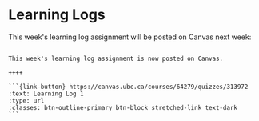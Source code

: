 # Learning Logs

This week's learning log assignment will be posted on Canvas next week:

````{panels}

This week's learning log assignment is now posted on Canvas.

++++ 

```{link-button} https://canvas.ubc.ca/courses/64279/quizzes/313972
:text: Learning Log 1
:type: url
:classes: btn-outline-primary btn-block stretched-link text-dark
```
````
